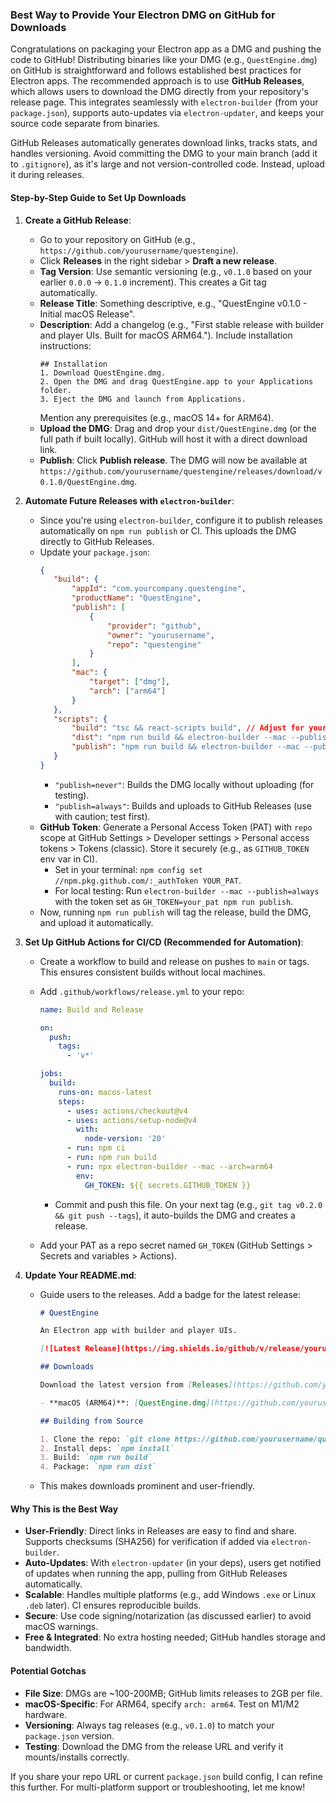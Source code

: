 ### Best Way to Provide Your Electron DMG on GitHub for Downloads

Congratulations on packaging your Electron app as a DMG and pushing the code to GitHub! Distributing binaries like your DMG (e.g., `QuestEngine.dmg`) on GitHub is straightforward and follows established best practices for Electron apps. The recommended approach is to use **GitHub Releases**, which allows users to download the DMG directly from your repository's release page. This integrates seamlessly with `electron-builder` (from your `package.json`), supports auto-updates via `electron-updater`, and keeps your source code separate from binaries.

GitHub Releases automatically generates download links, tracks stats, and handles versioning. Avoid committing the DMG to your main branch (add it to `.gitignore`), as it's large and not version-controlled code. Instead, upload it during releases.

#### Step-by-Step Guide to Set Up Downloads

1. **Create a GitHub Release**:

   - Go to your repository on GitHub (e.g., `https://github.com/yourusername/questengine`).
   - Click **Releases** in the right sidebar > **Draft a new release**.
   - **Tag Version**: Use semantic versioning (e.g., `v0.1.0` based on your earlier `0.0.0` → `0.1.0` increment). This creates a Git tag automatically.
   - **Release Title**: Something descriptive, e.g., "QuestEngine v0.1.0 - Initial macOS Release".
   - **Description**: Add a changelog (e.g., "First stable release with builder and player UIs. Built for macOS ARM64."). Include installation instructions:
     ```
     ## Installation
     1. Download QuestEngine.dmg.
     2. Open the DMG and drag QuestEngine.app to your Applications folder.
     3. Eject the DMG and launch from Applications.
     ```
     Mention any prerequisites (e.g., macOS 14+ for ARM64).
   - **Upload the DMG**: Drag and drop your `dist/QuestEngine.dmg` (or the full path if built locally). GitHub will host it with a direct download link.
   - **Publish**: Click **Publish release**. The DMG will now be available at `https://github.com/yourusername/questengine/releases/download/v0.1.0/QuestEngine.dmg`.

2. **Automate Future Releases with `electron-builder`**:

   - Since you're using `electron-builder`, configure it to publish releases automatically on `npm run publish` or CI. This uploads the DMG directly to GitHub Releases.
   - Update your `package.json`:
     ```json
     {
     	"build": {
     		"appId": "com.yourcompany.questengine",
     		"productName": "QuestEngine",
     		"publish": [
     			{
     				"provider": "github",
     				"owner": "yourusername",
     				"repo": "questengine"
     			}
     		],
     		"mac": {
     			"target": ["dmg"],
     			"arch": ["arm64"]
     		}
     	},
     	"scripts": {
     		"build": "tsc && react-scripts build", // Adjust for your React setup
     		"dist": "npm run build && electron-builder --mac --publish=never",
     		"publish": "npm run build && electron-builder --mac --publish=always"
     	}
     }
     ```
     - `"publish=never"`: Builds the DMG locally without uploading (for testing).
     - `"publish=always"`: Builds and uploads to GitHub Releases (use with caution; test first).
   - **GitHub Token**: Generate a Personal Access Token (PAT) with `repo` scope at GitHub Settings > Developer settings > Personal access tokens > Tokens (classic). Store it securely (e.g., as `GITHUB_TOKEN` env var in CI).
     - Set in your terminal: `npm config set //npm.pkg.github.com/:_authToken YOUR_PAT`.
     - For local testing: Run `electron-builder --mac --publish=always` with the token set as `GH_TOKEN=your_pat npm run publish`.
   - Now, running `npm run publish` will tag the release, build the DMG, and upload it automatically.

3. **Set Up GitHub Actions for CI/CD (Recommended for Automation)**:

   - Create a workflow to build and release on pushes to `main` or tags. This ensures consistent builds without local machines.
   - Add `.github/workflows/release.yml` to your repo:

     ```yaml
     name: Build and Release

     on:
       push:
         tags:
           - 'v*'

     jobs:
       build:
         runs-on: macos-latest
         steps:
           - uses: actions/checkout@v4
           - uses: actions/setup-node@v4
             with:
               node-version: '20'
           - run: npm ci
           - run: npm run build
           - run: npx electron-builder --mac --arch=arm64
             env:
               GH_TOKEN: ${{ secrets.GITHUB_TOKEN }}
     ```

     - Commit and push this file. On your next tag (e.g., `git tag v0.2.0 && git push --tags`), it auto-builds the DMG and creates a release.

   - Add your PAT as a repo secret named `GH_TOKEN` (GitHub Settings > Secrets and variables > Actions).

4. **Update Your README.md**:

   - Guide users to the releases. Add a badge for the latest release:

     ```markdown
     # QuestEngine

     An Electron app with builder and player UIs.

     [![Latest Release](https://img.shields.io/github/v/release/yourusername/questengine?color=orange)](https://github.com/yourusername/questengine/releases/latest)

     ## Downloads

     Download the latest version from [Releases](https://github.com/yourusername/questengine/releases/latest).

     - **macOS (ARM64)**: [QuestEngine.dmg](https://github.com/yourusername/questengine/releases/latest/download/QuestEngine.dmg)

     ## Building from Source

     1. Clone the repo: `git clone https://github.com/yourusername/questengine.git`
     2. Install deps: `npm install`
     3. Build: `npm run build`
     4. Package: `npm run dist`
     ```

   - This makes downloads prominent and user-friendly.

#### Why This is the Best Way

- **User-Friendly**: Direct links in Releases are easy to find and share. Supports checksums (SHA256) for verification if added via `electron-builder`.
- **Auto-Updates**: With `electron-updater` (in your deps), users get notified of updates when running the app, pulling from GitHub Releases automatically.
- **Scalable**: Handles multiple platforms (e.g., add Windows `.exe` or Linux `.deb` later). CI ensures reproducible builds.
- **Secure**: Use code signing/notarization (as discussed earlier) to avoid macOS warnings.
- **Free & Integrated**: No extra hosting needed; GitHub handles storage and bandwidth.

#### Potential Gotchas

- **File Size**: DMGs are ~100-200MB; GitHub limits releases to 2GB per file.
- **macOS-Specific**: For ARM64, specify `arch: arm64`. Test on M1/M2 hardware.
- **Versioning**: Always tag releases (e.g., `v0.1.0`) to match your `package.json` version.
- **Testing**: Download the DMG from the release URL and verify it mounts/installs correctly.

If you share your repo URL or current `package.json` build config, I can refine this further. For multi-platform support or troubleshooting, let me know!
